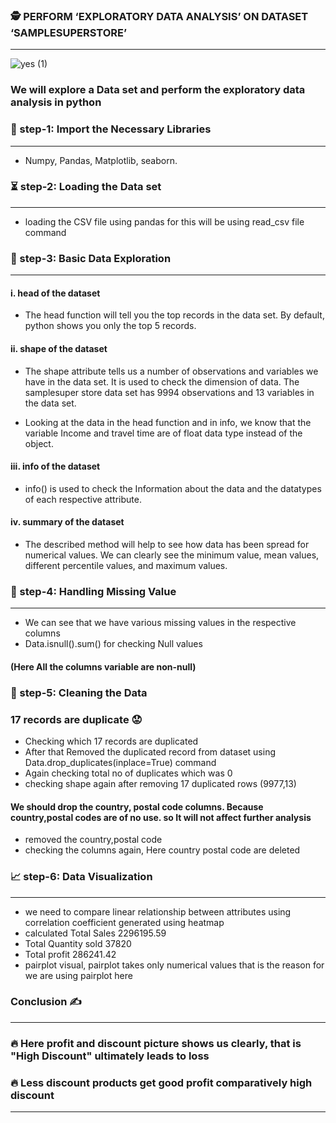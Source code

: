 ### 🕵️‍ PERFORM ‘EXPLORATORY DATA ANALYSIS’ ON DATASET ‘SAMPLESUPERSTORE’ 
_________________________________________________________________________________________________________________________________________________________________________________
![yes (1)](https://user-images.githubusercontent.com/79318960/137638618-e0ce2b6f-aebb-4de4-b9c0-662e33341071.gif)

### We will explore a Data set and perform the exploratory data analysis in python

### 📝  step-1: Import the Necessary Libraries
_________________________________________________________________________________________________________________________________________________________________________________

  - Numpy,
Pandas,
Matplotlib,
seaborn.

### ⏳ step-2: Loading the Data set
_________________________________________________________________________________________________________________________________________________________________________________

 - loading the CSV file using pandas for this will be using read_csv file command

### 🔎 step-3: Basic Data Exploration
_________________________________________________________________________________________________________________________________________________________________________________

#### i. head of the dataset
 
  - The head function will tell you the top records in the data set. By default, python shows you only the top 5 records.

#### ii. shape of the dataset

-    The shape attribute tells us a number of observations and variables we have in the data set. It is used to check the dimension of data. The samplesuper store data set has 9994 observations and 13 variables in the data set.

-    Looking at the data in the head function and in info, we know that the variable Income and travel time are of float data type instead of the object.

#### iii. info of the dataset

-  info() is used to check the Information about the data and the datatypes of each respective attribute.
  
#### iv. summary of the dataset

-  The described method will help to see how data has been spread for numerical values. We can clearly see the minimum value, mean values, different percentile values, and maximum    values.

### 📝  step-4: Handling Missing Value
_________________________________________________________________________________________________________________________________________________________________________________

-  We can see that we have various missing values in the respective columns
-  Data.isnull().sum() for checking Null values
#### (Here All the columns variable are non-null)

### :broom:  step-5: Cleaning the Data

### 17 records are duplicate 😟
- Checking which 17 records are duplicated
- After that Removed the duplicated record from dataset using Data.drop_duplicates(inplace=True) command
- Again checking total no of duplicates which was 0
- checking shape again after removing 17 duplicated rows (9977,13)

#### We should drop the country, postal code columns. Because country,postal codes are of no use. so It will not affect further analysis
- removed the country,postal code
- checking the columns again, Here country postal code are deleted


 ### 📈 step-6: Data Visualization
 ________________________________________________________________________________________________________________________________________________________________________________
- we need to compare linear relationship between attributes using correlation coefficient generated using heatmap
- calculated Total Sales 2296195.59
- Total Quantity sold 37820
- Total profit 286241.42
- pairplot visual, pairplot takes only numerical values that is the reason for we are using pairplot here
### Conclusion ✍️ 
__________________

### 🔥 Here profit and discount picture shows us clearly, that is "High Discount" ultimately leads to loss


### 🔥 Less discount products get good profit comparatively high discount
____________________________________________



